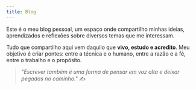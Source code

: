```yaml
---
title: Blog
---
```


Este é o meu blog pessoal, um espaço onde compartilho minhas ideias, aprendizados e reflexões sobre diversos temas que me interessam.

Tudo que compartilho aqui vem daquilo que **vivo, estudo e acredito**. Meu objetivo é criar pontes: entre a técnica e o humano, entre a razão e a fé, entre o trabalho e o propósito.

> _"Escrever também é uma forma de pensar em voz alta e deixar pegadas no caminho."_ ✍️

